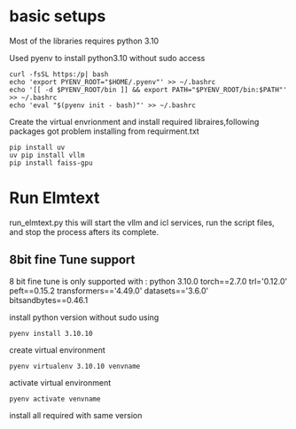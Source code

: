 # basic setups 

Most of the libraries requires python 3.10 

Used pyenv to install python3.10 without sudo access

```
curl -fsSL https:/p| bash
echo 'export PYENV_ROOT="$HOME/.pyenv"' >> ~/.bashrc
echo '[[ -d $PYENV_ROOT/bin ]] && export PATH="$PYENV_ROOT/bin:$PATH"' >> ~/.bashrc
echo 'eval "$(pyenv init - bash)"' >> ~/.bashrc
```

Create the virtual envrionment and install required libraires,following packages got problem installing from requirment.txt 

```
pip install uv 
uv pip install vllm 
pip install faiss-gpu 
```

# Run Elmtext 
run_elmtext.py 
this will start the vllm and icl services, run the script files, and stop the process afters its complete. 

## 8bit fine Tune support     
8 bit fine tune is only supported with : 
python 3.10.0 
torch==2.7.0 
trl='0.12.0'
peft==0.15.2
transformers=='4.49.0'
datasets=='3.6.0'
bitsandbytes==0.46.1

install python version without sudo using  
```
pyenv install 3.10.10 
```

create virtual environment 
```
pyenv virtualenv 3.10.10 venvname
```

activate virtual environment 
```
pyenv activate venvname
``` 

install all required with same version 

